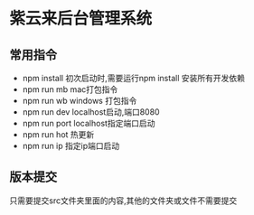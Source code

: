 # 紫云来后台管理系统

## 常用指令
 * npm install 初次启动时,需要运行npm install 安装所有开发依赖
 * npm run mb mac打包指令
 * npm run wb windows 打包指令
 * npm run dev localhost启动,端口8080
 * npm run port localhost指定端口启动
 * npm run hot 热更新
 * npm run ip 指定ip端口启动
 
## 版本提交
 只需要提交src文件夹里面的内容,其他的文件夹或文件不需要提交